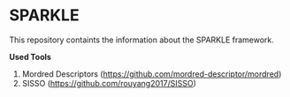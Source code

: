 # SPARKLE
This repository containts the information about the SPARKLE framework.

<b> Used Tools</b>
1. Mordred Descriptors (https://github.com/mordred-descriptor/mordred)
2. SISSO (https://github.com/rouyang2017/SISSO)
